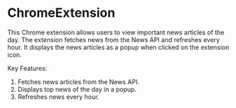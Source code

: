 # ChromeExtension
This Chrome extension allows users to view important news articles of the day. The extension fetches news from the News API and refreshes every hour. It displays the news articles as a popup when clicked on the extension icon.

Key Features:
1. Fetches news articles from the News API.
2. Displays top news of the day in a popup.
3. Refreshes news every hour.
